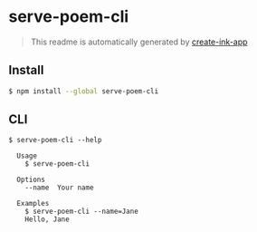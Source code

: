 # serve-poem-cli

> This readme is automatically generated by [create-ink-app](https://github.com/vadimdemedes/create-ink-app)


## Install

```bash
$ npm install --global serve-poem-cli
```


## CLI

```
$ serve-poem-cli --help

  Usage
    $ serve-poem-cli

  Options
    --name  Your name

  Examples
    $ serve-poem-cli --name=Jane
    Hello, Jane
```
